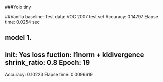 ###Yolo tiny

##Vanilla baseline:
Test data: VOC 2007 test set
Accuracy: 0.14797
Elapse time: 0.0254 sec


## model 1. 
init: Yes
loss fuction: l1norm + kldivergence
shrink_ratio: 0.8
Epoch: 19
-----------------------------
Accuracy: 0.10223
Elapse time: 0.0096619





